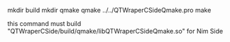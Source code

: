mkdir build
mkdir qmake
qmake ../../QTWraperCSideQmake.pro
make

this command must build "QTWraperCSide/build/qmake/libQTWraperCSideQmake.so"
for Nim Side

